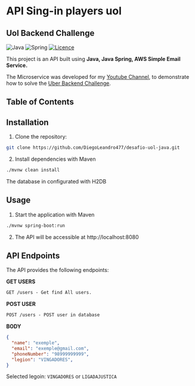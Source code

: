 # API Sing-in players uol
## Uol Backend Challenge


![Java](https://img.shields.io/badge/java-%23ED8B00.svg?style=for-the-badge&logo=openjdk&logoColor=white)
![Spring](https://img.shields.io/badge/spring-%236DB33F.svg?style=for-the-badge&logo=spring&logoColor=white)
[![Licence](https://img.shields.io/github/license/Ileriayo/markdown-badges?style=for-the-badge)](./LICENSE)

This project is an API built using **Java, Java Spring, AWS Simple Email Service.**

The Microservice was developed for my [Youtube Channel](https://youtu.be/eFgeO9M9lLw?si=uyhUXrR-NLEpBW6p), to demonstrate how to solve the [Uber Backend Challenge](https://github.com/uber-archive/coding-challenge-tools/blob/master/coding_challenge.md).

## Table of Contents

## Installation

1. Clone the repository:

```bash
git clone https://github.com/DiegoLeandro477/desafio-uol-java.git
```

2. Install dependencies with Maven
```bash
./mvnw clean install
```
The database in configurated with H2DB

##  Usage

1. Start the application with Maven
```bash
./mvnw spring-boot:run
```
2. The API will be accessible at http://localhost:8080

## API Endpoints
The API provides the following endpoints:

**GET USERS**
```markdown
GET /users - Get find All users.
```

**POST USER**
```markdown
POST /users - POST user in database
```
**BODY**
```json
{
  "name": "exemple",
  "email": "exemple@gmail.com",
  "phoneNumber": "98999999999",
  "legion": "VINGADORES",
}
```
Selected legoin: ```VINGADORES``` or ```LIGADAJUSTICA```

